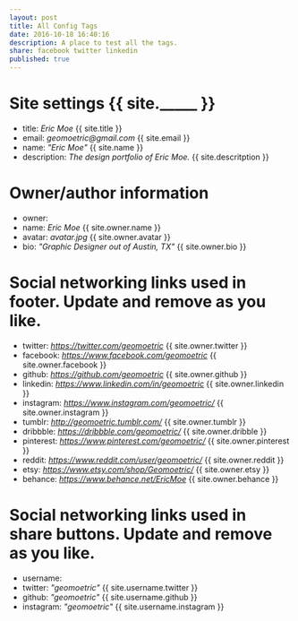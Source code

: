 ```yaml
---
layout: post
title: All Config Tags
date: 2016-10-18 16:40:16
description: A place to test all the tags.
share: facebook twitter linkedin
published: true
---
```


# Site settings {{ site._____ }}
- title: _Eric Moe_ {{ site.title }} 
- email:  _geomoetric@gmail.com_ {{ site.email }}
- name: _"Eric Moe"_ {{ site.name }}
- description: _The design portfolio of Eric Moe._ {{ site.descritption }}

# Owner/author information
- owner:
 - name: _Eric Moe_  {{ site.owner.name }}
 - avatar: _avatar.jpg_  {{ site.owner.avatar }}
 - bio:  _"Graphic Designer out of Austin, TX"_  {{ site.owner.bio }}
  
# Social networking links used in footer. Update and remove as you like.
  - twitter:    _https://twitter.com/geomoetric_  {{ site.owner.twitter }} 
  - facebook:    _https://www.facebook.com/geomoetric_ {{ site.owner.facebook }}  
  - github:       _https://github.com/geomoetric_ {{ site.owner.github }}
  - linkedin:       _https://www.linkedin.com/in/geomoetric_ {{ site.owner.linkedin }}
  - instagram:      _https://www.instagram.com/geomoetric/_ {{ site.owner.instagram }}
  - tumblr:     _http://geomoetric.tumblr.com/_ {{ site.owner.tumblr }}
  - dribbble:     _https://dribbble.com/geomoetric/_ {{ site.owner.dribble }}
  - pinterest:    _https://www.pinterest.com/geomoetric/_ {{ site.owner.pinterest }}
  - reddit:     _https://www.reddit.com/user/geomoetric/_ {{ site.owner.reddit }}
  - etsy:       _https://www.etsy.com/shop/Geomoetric/_ {{ site.owner.etsy }}
  - behance: _https://www.behance.net/EricMoe_  {{ site.owner.behance }}
  
# Social networking links used in share buttons. Update and remove as you like. 
- username:
 -  twitter:      _"geomoetric"_ {{ site.username.twitter }}
 - github:     _"geomoetric"_ {{ site.username.github }}
 - instagram:      _"geomoetric"_ {{ site.username.instagram }}
